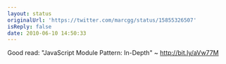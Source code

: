 ```yaml
---
layout: status
originalUrl: 'https://twitter.com/marcgg/status/15855326507'
isReply: false
date: 2010-06-10 14:50:33
---
```


Good read: "JavaScript Module Pattern: In-Depth" ~ http://bit.ly/aVw77M
